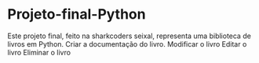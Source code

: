 # Projeto-final-Python
Este projeto final, feito na sharkcoders seixal, representa uma biblioteca de livros em Python.
Criar a documentação do livro.
Modificar o livro
Editar o livro
Eliminar o livro
